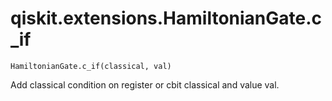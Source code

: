 # qiskit.extensions.HamiltonianGate.c\_if

`HamiltonianGate.c_if(classical, val)`

Add classical condition on register or cbit classical and value val.
